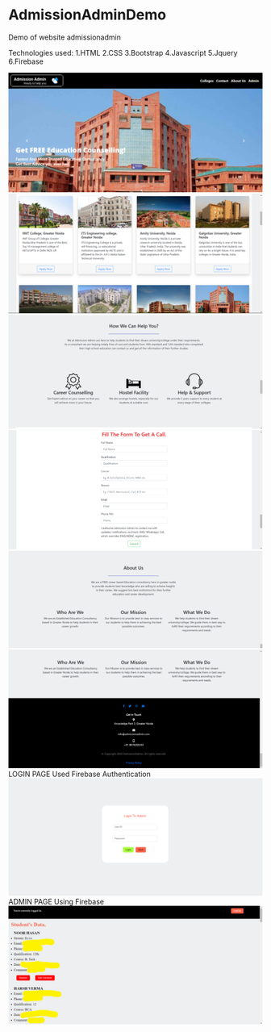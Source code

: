 # AdmissionAdminDemo
Demo of website admissionadmin

Technologies used:
1.HTML
2.CSS
3.Bootstrap
4.Javascript
5.Jquery
6.Firebase


![](images/1.png)
![](images/2.png)
![](images/3.png)
![](images/4.png)
![](images/5.png)
![](images/6.png)
LOGIN PAGE
Used Firebase Authentication
![](images/7.png)
ADMIN PAGE Using Firebase
![](images/8.png)
